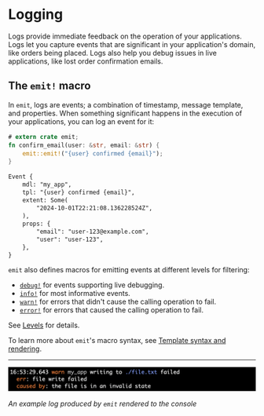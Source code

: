 # Logging

Logs provide immediate feedback on the operation of your applications. Logs let you capture events that are significant in your application's domain, like orders being placed. Logs also help you debug issues in live applications, like lost order confirmation emails.

## The `emit!` macro

In `emit`, logs are events; a combination of timestamp, message template, and properties. When something significant happens in the execution of your applications, you can log an event for it:

```rust
# extern crate emit;
fn confirm_email(user: &str, email: &str) {
    emit::emit!("{user} confirmed {email}");
}
```

```text
Event {
    mdl: "my_app",
    tpl: "{user} confirmed {email}",
    extent: Some(
        "2024-10-01T22:21:08.136228524Z",
    ),
    props: {
        "email": "user-123@example.com",
        "user": "user-123",
    },
}
```

`emit` also defines macros for emitting events at different levels for filtering:

- [`debug!`](https://docs.rs/emit/1.13.0/emit/macro.debug.html) for events supporting live debugging.
- [`info!`](https://docs.rs/emit/1.13.0/emit/macro.info.html) for most informative events.
- [`warn!`](https://docs.rs/emit/1.13.0/emit/macro.warn.html) for errors that didn't cause the calling operation to fail.
- [`error!`](https://docs.rs/emit/1.13.0/emit/macro.error.html) for errors that caused the calling operation to fail.

See [Levels](./logging/levels.md) for details.

To learn more about `emit`'s macro syntax, see [Template syntax and rendering](../reference/templates.md).

-----

![an example log rendered to the console](../asset/term-err.png)

_An example log produced by `emit` rendered to the console_
